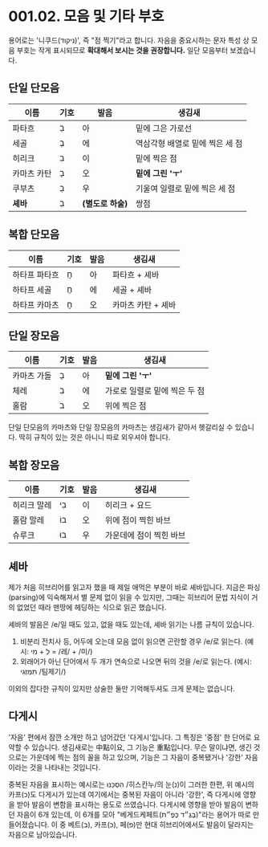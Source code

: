 # 001.02. 모음 및 기타 부호
용어로는 '니쿠드(ניקוד)', 즉 "점 찍기"라고 합니다.
자음을 중요시하는 문자 특성 상 모음 부호는 작게
표시되므로 **확대해서 보시는 것을 권장합니다.**
일단 모음부터 보겠습니다.
## 단일 단모음
| 이름 | 기호 | 발음 | 생김새 |
| - | - | - | - |
| 파타흐 | בַ | 아 | 밑에 그은 가로선 |
| 세골 | בֶ | 에 | 역삼각형 배열로 밑에 찍은 세 점 |
| 히리크 | בִ | 이 | 밑에 찍은 점 |
| 카마츠 카탄 | בָ | 오 | **밑에 그린 'ㅜ'** |
| 쿠부츠 | בֻ | 우 | 기울여 일렬로 밑에 찍은 세 점 |
| **셰바** | בְ | **(별도로 하술)** | 쌍점 |
## 복합 단모음
| 이름 | 기호 | 발음 | 생김새 |
| - | - | - | - |
| 하타프 파타흐 | חֲ | 아 | 파타흐 + 셰바 |
| 하타프 세골 | חֱ | 에 | 세골 + 셰바 |
| 하타프 카마츠 | חֳ | 오 | 카마츠 카탄 + 셰바 |
## 단일 장모음
| 이름 | 기호 | 발음 | 생김새 |
| - | - | - | - |
| 카마츠 가돌 | בָ | 아 | **밑에 그린 'ㅜ'** |
| 체레 | בֵ | 에 | 가로로 일렬로 밑에 찍은 두 점 |
| 홀람 | בֹ | 오 | 위에 찍은 점 |

단일 단모음의 카마츠와 단일 장모음의 카마츠는 생김새가 같아서
헷갈리실 수 있습니다. 딱히 규칙이 있는 것은 아니니 따로
외우셔야 합니다.
## 복합 장모음
| 이름 | 기호 | 발음 | 생김새 |
| - | - | - | - |
| 히리크 말레 | בִי | 이 | 히리크 + 요드 |
| 홀람 말레 | בוֹ | 오 | 위에 점이 찍힌 바브 |
| 슈루크 | בוּ | 우 | 가운데에 점이 찍힌 바브 |
## 셰바
제가 처음 히브리어를 읽고자 했을 때 제일 애먹은 부분이 바로 셰바입니다.
지금은 파싱(parsing)에 익숙해져서 별 문제 없이 읽을 수 있지만,
그때는 히브리어 문법 지식이 거의 없었던 때라 맨땅에 헤딩하는 식으로 읽곤 했습니다.

셰바의 발음은 /e/일 때도 있고, 없을 때도 있는데,
셰바 읽기는 나름 규칙이 있습니다.
1. 비분리 전치사 등, 어두에 오는데 모음 없이 읽으면 곤란할 경우 /e/로 읽는다. (예시: לְ + מִי = /레/ + /미/)
2. 외래어가 아닌 단어에서 두 개가 연속으로 나오면 뒤의 것을 /e/로 읽는다. (예시: תִּמְזְגִי /팀제기/)

이외의 잡다한 규칙이 있지만 상술한 둘만 기억해두셔도 크게 문제는 없습니다.
## 다게시
'자음' 편에서 잠깐 소개만 하고 넘어갔던
'다게시'입니다. 그 특징은 '중점' 한 단어로 요약할 수
있습니다. 생김새로는 中點이요, 그 기능은 重點입니다. 무슨 말이냐면,
생긴 것으로는 가운데에 찍는 점의 꼴을 하고 있으며, 기능은
그 자음이 중복됐거나 '강한' 자음이라는 것을 나타내는 것입니다.

중복된 자음을 표시하는 예시로는 הִסְכַּנּוּ /히스칸누/의 눈(נ)이
그러한 한편, 위 예시의 카프(כ)도 다게시가 있는데 여기에서는
중복된 자음이 아니라 '강한', 즉 다게시에 영향을 받아
발음이 변함을 표시하는 용도로 쓰였습니다. 다게시에
영향을 받아 발음이 변하던 자음이 6개 있는데, 이 6개를
모아 "베게드케페트(בֶּגֶ״ד כֶּפֶ״ת)"라는 용어가 따로
만들어졌습니다. 이 중 베트(ב), 카프(כ), 페(פ)만 현대 히브리어에서도
발음이 달라지는 자음으로 남아있습니다.
